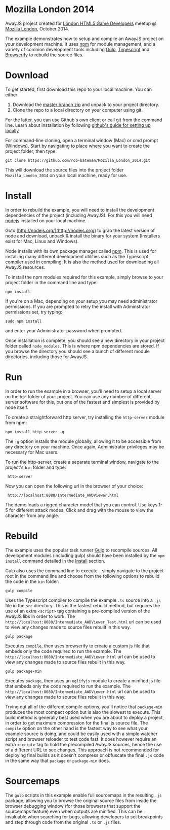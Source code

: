 Mozilla London 2014
===================

AwayJS project created for [London HTML5 Game Developers](http://www.meetup.com/London-HTML5-Game-Developers/) meetup @ [Mozilla London](https://www.mozilla.org/en-US/contact/spaces/london/), October 2014.

The example demonstrates how to setup and compile an AwayJS project on your development machine. It uses [npm](https://www.npmjs.org/) for module management, and a variety of common development tools including [Gulp](http://gulpjs.com/), [Typescript](http://www.typescriptlang.org/) and [Browserify](http://browserify.org/) to rebuild the source files.

Download
========

To get started, first download this repo to your local machine. You can either

 1. Download the [master branch zip](archive/master.zip) and unpack to your project directory.
 2. Clone the repo to a local directory on your computer using git.

For the latter, you can use Github's own client or call git from the command line. Learn about installation by following [github's guide for setting up locally](https://help.github.com/articles/set-up-git/)

For command-line cloning, open a terminal window (Mac) or cmd prompt (Windows). Start by navigating to place where you want to create the project folder, then type:

    git clone https://github.com/rob-bateman/Mozilla_London_2014.git

This will download the source files into the project folder `Mozilla_London_2014` on your local machine, ready for use.

Install
=======

In order to rebuild the example, you will need to install the development dependencies of the project (including AwayJS). For this you will need [nodejs](http://nodejs.org/) installed on your local machine.

Goto [http://nodejs.org/](http://nodejs.org/) to grab the latest version of node and download, unpack & install the binary for your system (Installers exist for Mac, Linux and Windows).

Node installs with its own package manager called [npm](https://www.npmjs.org/). This is used for installing many different development utilities such as the Typescript compiler used in compiling. It is also the method used for downloading all AwayJS resources.

To install the npm modules required for this example, simply browse to your project folder in the command line and type:

    npm install

If you're on a Mac, depending on your setup you may need administrator permissions. If you are prompted to retry the install with Adminstrator permissions set, try typing:

    sudo npm install

and enter your Administrator password when prompted.

Once installation is complete, you should see a new directory in your project folder called `node_modules`. This is where npm dependencies are stored. If you browse the directory you should see a bunch of different module directories, including those for AwayJS.

Run
===

In order to run the example in a browser, you'll need to setup a local server on the `bin` folder of your project. You can use any number of different server software for this, but one of the fastest and simplest is provided by node itself.

To create a straightforward http server, try installing the `http-server` module from npm:

    npm install http-server -g

The `-g` option installs the module globally, allowing it to be accessible from any directory on your machine. Once again, Administrator privileges may be necessary for Mac users.

To run the http-server, create a separate terminal window, navigate to the project's `bin` folder and type:

     http-server

Now you can open the following url in the browser of your choice:

     http://localhost:8080/Intermediate_AWDViewer.html

The demo loads a rigged character model that you can control. Use keys 1-5 for different attack modes. Click and drag with the mouse to view the character from any angle.

Rebuild
=======

The example uses the popular task runner [Gulp](http://gulpjs.com/) to recompile sources. All development modules (including gulp) should have been installed by the `npm install` command detailed in the [Install](#Install) section.

Gulp also uses the command line to execute - simply navigate to the project root in the command line and choose from the following options to rebuild the code in the `bin` folder:

    gulp compile

Uses the Typescript compiler to compile the example `.ts` source into a `.js` file in the `src` directory. This is the fastest rebuild method, but requires the use of an extra `<script>` tag containing a pre-compiled version of the AwayJS libs in order to work. The `http://localhost:8080/Intermediate_AWDViewer_Test.html` url can be used to view any changes made to source files rebuilt in this way.

    gulp package

Executes `compile`, then uses browserify to create a custom js file that embeds only the code required to run the example. The `http://localhost:8080/Intermediate_AWDViewer.html` url can be used to view any changes made to source files rebuilt in this way.

    gulp package-min

Executes `package`, then uses an `uglifyjs` module to create a minified js file that embeds only the code required to run the example. The `http://localhost:8080/Intermediate_AWDViewer.html` url can be used to view any changes made to source files rebuilt in this way.

Trying out all of the different compile options, you'll notice that `package-min` produces the most compact option but is also the slowest to execute. This build method is generally best used when you are about to deploy a project, in order to get maximum compression for the final js source file. The `compile` option on the other hand is the fastest way to see what your example source is doing, and could be easily used with a simple watcher script and browser reloader to test code fast. It does however require an extra `<script>` tag to hold the precompiled AwayJS sources, hence the use of a different URL to see changes. This approach is not recommended for deploying final builds as it doesn't compress or obfuscate the final `.js` code in the same way that `package` or `package-min` does.


Sourcemaps
==========

The `gulp` scripts in this example enable full sourcemaps in the resulting `.js` package, allowing you to browse the original source files from inside the browser debugging window (for those browsers that support the sourcemaps feature) even when outputs are minified. This can be invaluable when searching for bugs, allowing developers to set breakpoints and step through code from the original `.ts` or `.js` files.